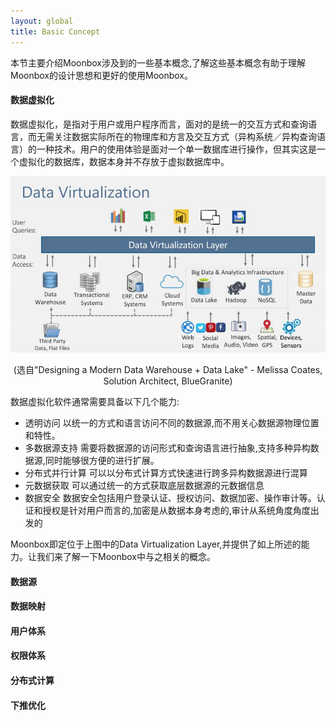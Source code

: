 ```yaml
---
layout: global
title: Basic Concept
---
```


本节主要介绍Moonbox涉及到的一些基本概念,了解这些基本概念有助于理解Moonbox的设计思想和更好的使用Moonbox。

#### 数据虚拟化

数据虚拟化，是指对于用户或用户程序而言，面对的是统一的交互方式和查询语言，而无需关注数据实际所在的物理库和方言及交互方式（异构系统／异构查询语言）的一种技术。用户的使用体验是面对一个单一数据库进行操作，但其实这是一个虚拟化的数据库，数据本身并不存放于虚拟数据库中。

<p style="text-align: center;">
  <img src="img/data-virtualization.jpg" title="Data Virtualization" alt="Data Virtualization" />
</p>
<p style="text-align: center;">
  (选自"Designing a Modern Data Warehouse + Data Lake" - Melissa Coates, Solution Architect, BlueGranite)
</p>


数据虚拟化软件通常需要具备以下几个能力:
- 透明访问
    以统一的方式和语言访问不同的数据源,而不用关心数据源物理位置和特性。
- 多数据源支持
    需要将数据源的访问形式和查询语言进行抽象,支持多种异构数据源,同时能够很方便的进行扩展。
- 分布式并行计算
    可以以分布式计算方式快速进行跨多异构数据源进行混算
- 元数据获取
    可以通过统一的方式获取底层数据源的元数据信息
- 数据安全
    数据安全包括用户登录认证、授权访问、数据加密、操作审计等。认证和授权是针对用户而言的,加密是从数据本身考虑的,审计从系统角度角度出发的

Moonbox即定位于上图中的Data Virtualization Layer,并提供了如上所述的能力。让我们来了解一下Moonbox中与之相关的概念。

#### 数据源

#### 数据映射

#### 用户体系

#### 权限体系

#### 分布式计算

#### 下推优化


